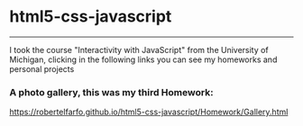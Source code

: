 # html5-css-javascript
<hr>

I took the course "Interactivity with JavaScript" from the University of Michigan, clicking in the following links you can see my homeworks and personal projects 

### A photo gallery, this was my third Homework:
https://robertelfarfo.github.io/html5-css-javascript/Homework/Gallery.html
